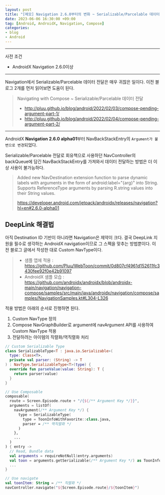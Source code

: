 ```yaml
---
layout: post
title: "[메모] Navigation 2.6.0부터의 변화 ~ Serializable/Parcelable 데이터 전달"
date: 2023-06-06 16:30:00 +09:00
tag: [Android, AndroidX, Navigation, Compose]
categories:
- blog
- Android
---
```


<!--more-->

------

사전 조건

- AndroidX Navigation 2.6.0이상

------

Navigation에서 Serializable/Parcelable 데이터 전달은 매우 귀찮은 일이다. 이전 블로그 2개를 먼저 읽어보면 도움이 된다.

> Navigating with Compose ~ Serializable/Parcelable 데이터 전달
>
> - http://pluu.github.io/blog/android/2022/02/03/compose-pending-argument-part-1/
> - http://pluu.github.io/blog/android/2022/02/04/compose-pending-argument-part-2/

------

AndroidX **Navigation 2.6.0 alpha01**부터 NavBackStackEntry의 `Argument가 불변으로 변경`되었다.

Serializable/Parcelable 전달로 회유책으로 사용하던 NavController의 backQueue에 담긴 NavBackStackEntry를 가져와서 데이터 전달하는 방법은 더 이상 사용이 불가능하다.

> Added new NavDestination extension function to parse dynamic labels with arguments in the form of android:label="{arg}" into String. Supports ReferenceType arguments by parsing R.string values into their String values. 
>
> https://developer.android.com/jetpack/androidx/releases/navigation?hl=en#2.6.0-alpha01

## DeepLink 해결법

아직 Destination ID 기반이 아니라면 Navigation은 제약이 크다. 결국 DeepLink 지원을 필수로 생각하는 AndroidX navigation이므로 그 스펙을 맞추는 방법뿐이다. 이전 블로그 글에서 작성한 대로 Custom NavType이다.

> - 샘플 앱에 적용 : https://github.com/Pluu/WebToon/commit/0d807cf4961d152611fc3430fee92f0e42b91097
> - AndroidX 샘플 모습 : https://github.com/androidx/androidx/blob/androidx-main/navigation/navigation-compose/samples/src/main/java/androidx/navigation/compose/samples/NavigationSamples.kt#L304-L326

적용 방법은 아래의 순서로 진행하면 된다.

1. Custom NavType 정의
2. Compose NavGraphBuilder로 argument에 navArgument API를 사용하여 Custom NavType 적용
3. 전달하려는 아이템의 직렬화/역직렬화 처리

```kotlin
// Custom Serializable Type
class SerializableType<T : java.io.Serializable>(
  type: Class<T>,
  private val parser: (String) -> T
) : NavType.SerializableType<T>(type) {
  override fun parseValue(value: String): T {
    return parser(value)
  }
}

// Use Composable 
composable(
  route = Screen.Episode.route + "/{${/** Argument Key */}}",
  arguments = listOf(
    navArgument(/** Argument Key */) {
      type = SerializableType(
        type = ToonInfoWithFavorite::class.java,
        parser = /** 역직렬화 */
      )
    },
    ...
  )
) { entry ->
  // Read, Bundle data
  val arguments = requireNotNull(entry.arguments)
  val toon = arguments.getSerializable(/** Argument Key */) as ToonInfoWithFavorite
  ...
}

// Use navigate
val toonItem: String = /** 직렬화 */
navController.navigate("${Screen.Episode.route}/${toonItem}")
```
